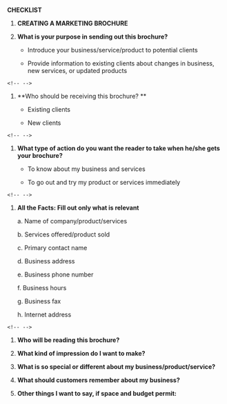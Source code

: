 **CHECKLIST**

1.  **CREATING A MARKETING BROCHURE**

2.  **What is your purpose in sending out this brochure?**

    -   Introduce your business/service/product to potential clients

    -   Provide information to existing clients about changes in
        business, new services, or updated products

```{=html}
<!-- -->
```
1.  **Who should be receiving this brochure? **

    -   Existing clients

    -   New clients

```{=html}
<!-- -->
```
1.  **What type of action do you want the reader to take when he/she
    gets your brochure?**

    -   To know about my business and services

    -   To go out and try my product or services immediately

```{=html}
<!-- -->
```
1.  **All the Facts: Fill out only what is relevant**

    a.  Name of company/product/services

    b.  Services offered/product sold

    c.  Primary contact name

    d.  Business address

    e.  Business phone number

    f.  Business hours

    g.  Business fax

    h.  Internet address

```{=html}
<!-- -->
```
1.  **Who will be reading this brochure?**

2.  **What kind of impression do I want to make?**

3.  **What is so special or different about my
    business/product/service?**

4.  **What should customers remember about my business?**

5.  **Other things I want to say, if space and budget permit:**
